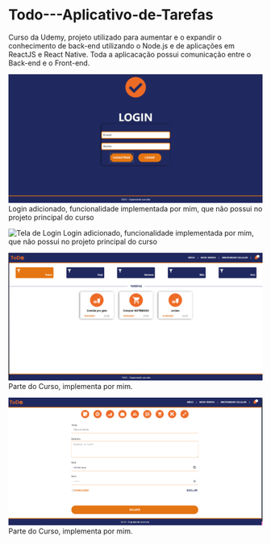 # Todo---Aplicativo-de-Tarefas
Curso da Udemy, projeto utilizado para aumentar e o expandir o conhecimento  de back-end utilizando o Node.js e de aplicações em ReactJS e React Native.
Toda a aplicacação possui comunicação entre  o Back-end e o Front-end.

![Tela de Login](https://raw.githubusercontent.com/MarcosMateusOS/Todo---Aplicativo-de-Tarefas/main/PrintsProjeto/Screenshot_12.png)
Login adicionado, funcionalidade implementada por mim, que não possui no projeto principal do curso

![Tela de Login](https://raw.githubusercontent.com/MarcosMateusOS/Todo---Aplicativo-de-Tarefas/main/PrintsProjeto/cadastro_12.png)
Login adicionado, funcionalidade implementada por mim, que não possui no projeto principal do curso

![Task](https://raw.githubusercontent.com/MarcosMateusOS/Todo---Aplicativo-de-Tarefas/main/PrintsProjeto/Task.png)
Parte do Curso, implementa por mim.

![Task Registros](https://raw.githubusercontent.com/MarcosMateusOS/Todo---Aplicativo-de-Tarefas/main/PrintsProjeto/RegistroTasks.png)
Parte do Curso, implementa por mim.

